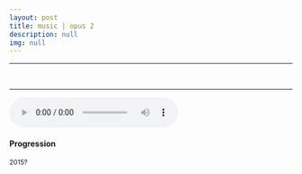 ```yaml
---
layout: post
title: music | opus 2
description: null
img: null
---
```


***

<br/>

<!--A description is coming soon.-->

***
<sub></sub>
<audio controls class="col one right">
  <source src="http://jared-desjardins.github.io/music/progression.m4a" type="audio/mpeg">
Your browser unfortunately does not support the audio element.
</audio>
<h4>Progression</h4>
<sup>2015?</sup>  
<br>
